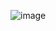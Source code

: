 ![image](https://github.com/KavithaKarnati/RealTimeStockAnalysis/assets/173393398/51f45bbe-2dce-4542-8b25-b7965c847267)
